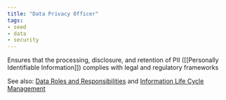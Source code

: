 ```yaml
---
title: "Data Privacy Officer"
tags:
- seed
- data
- security
---
```


Ensures that the processing, disclosure, and retention of PII ([[Personally Identifiable Information]]) complies with legal and regulatory frameworks

See also: [Data Roles and Responsibilities](notes/Data%20Roles%20and%20Responsibilities.md) and [Information Life Cycle Management](notes/Information%20Life%20Cycle%20Management.md)

